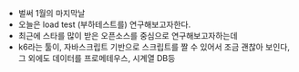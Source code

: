 - 벌써 1월의 마지막날
- 오늘은 load test (부하테스트를) 연구해보고자한다.
- 최근에 스타를 많이 받은 오픈소스를 중심으로 연구해보고자하는데
- k6라는 툴이, 자바스크립트 기반으로 스크립트를 짤 수 있어서 조금 괜찮아 보인다, 그 외에도 데이터를 프로메테우스, 시계열 DB등 